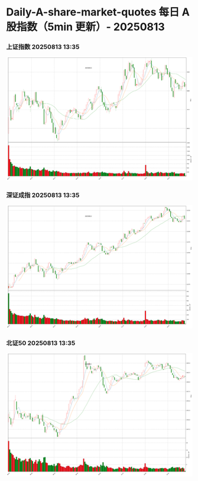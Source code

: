 
# Daily-A-share-market-quotes 每日 A 股指数（5min 更新）- 20250813

### 上证指数 20250813 13:35
![](./fig/2025/8/20250813-sh000001.png)

### 深证成指 20250813 13:35
![](./fig/2025/8/20250813-sz399001.png)

### 北证50 20250813 13:35
![](./fig/2025/8/20250813-bj899050.png)
